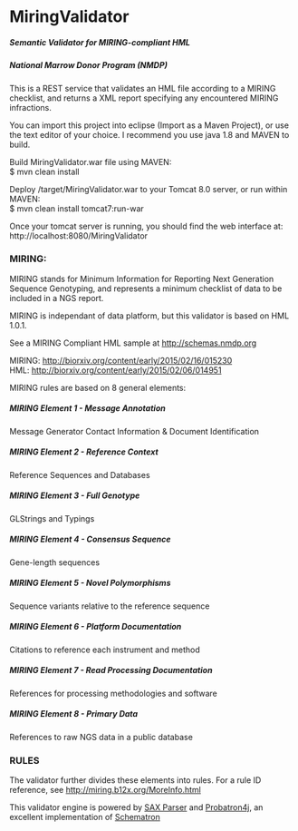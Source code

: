 # MiringValidator  
##### Semantic Validator for MIRING-compliant HML  
##### National Marrow Donor Program (NMDP)  
  
This is a REST service that validates an HML file according to a MIRING checklist, and returns a XML report specifying any encountered MIRING infractions.  
  
You can import this project into eclipse (Import as a Maven Project), or use the text editor of your choice.  I recommend you use java 1.8 and MAVEN to build.  
  
Build MiringValidator.war file using MAVEN:  
$ mvn clean install  
  
Deploy /target/MiringValidator.war to your Tomcat 8.0 server, or run within MAVEN:  
$ mvn clean install tomcat7:run-war  
  
Once your tomcat server is running, you should find the web interface at:  
http://localhost:8080/MiringValidator  
  
### MIRING:  
  
MIRING stands for Minimum Information for Reporting Next Generation Sequence Genotyping, and represents a minimum checklist of data to be included in a NGS report.  
  
MIRING is independant of data platform, but this validator is based on HML 1.0.1.  
  
See a MIRING Compliant HML sample at http://schemas.nmdp.org  
  
MIRING: http://biorxiv.org/content/early/2015/02/16/015230  
HML: http://biorxiv.org/content/early/2015/02/06/014951  
  
MIRING rules are based on 8 general elements:  
  
##### MIRING Element 1 - Message Annotation  
Message Generator Contact Information & Document Identification  
  
##### MIRING Element 2 - Reference Context  
Reference Sequences and Databases  
  
##### MIRING Element 3 - Full Genotype  
GLStrings and Typings  
  
##### MIRING Element 4 - Consensus Sequence  
Gene-length sequences  
  
##### MIRING Element 5 - Novel Polymorphisms  
Sequence variants relative to the reference sequence  
  
##### MIRING Element 6 - Platform Documentation  
Citations to reference each instrument and method  
  
##### MIRING Element 7 - Read Processing Documentation  
References for processing methodologies and software  
  
##### MIRING Element 8 - Primary Data  
References to raw NGS data in a public database  
  
  
### RULES  
  
The validator further divides these elements into rules.  For a rule ID reference, see http://miring.b12x.org/MoreInfo.html  
  
  
This validator engine is powered by [SAX Parser](http://docs.oracle.com/javase/7/docs/api/javax/xml/parsers/SAXParser.html) and [Probatron4j](http://www.probatron.org/probatron4j.html), an excellent implementation of [Schematron](http://www.schematron.com/)













